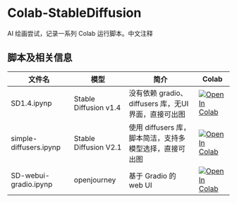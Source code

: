 # Colab-StableDiffusion
AI 绘画尝试，记录一系列 Colab 运行脚本。中文注释

## 脚本及相关信息
| 文件名 | 模型 | 简介 | Colab |
| -----| ----- | ---- | ----- |
| SD1.4.ipynp | Stable Diffusion v1.4 | 没有依赖 gradio、diffusers 库，无UI界面，直接可出图 | [![Open In Colab](https://colab.research.google.com/assets/colab-badge.svg)](https://colab.research.google.com/github/Umbrella-J/Colab-StableDiffusion/blob/main/SD1.4.ipynb) |
| simple-diffusers.ipynp | Stable Diffusion V2.1 | 使用 diffusers 库，脚本简洁，支持多模型选择，直接可出图 | [![Open In Colab](https://colab.research.google.com/assets/colab-badge.svg)](https://colab.research.google.com/github/Umbrella-J/Colab-StableDiffusion/blob/main/simple-diffusers.ipynb)
| SD-webui-gradio.ipynp | openjourney | 基于 Gradio 的 web UI | [![Open In Colab](https://colab.research.google.com/assets/colab-badge.svg)](https://colab.research.google.com/github/Umbrella-J/Colab-StableDiffusion/blob/main/SD-webui-gradio.ipynp)
